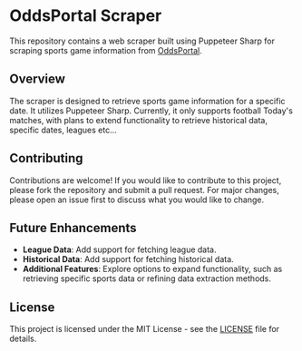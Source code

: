 # OddsPortal Scraper

This repository contains a web scraper built using Puppeteer Sharp for scraping sports game information from [OddsPortal](https://www.oddsportal.com/).

## Overview

The scraper is designed to retrieve sports game information for a specific date. It utilizes Puppeteer Sharp. Currently, it only supports football Today's matches, with plans to extend functionality to retrieve historical data, specific dates, leagues etc...

## Contributing

Contributions are welcome! If you would like to contribute to this project, please fork the repository and submit a pull request. For major changes, please open an issue first to discuss what you would like to change.

## Future Enhancements

- **League Data**: Add support for fetching league data.
- **Historical Data**: Add support for fetching historical data.
- **Additional Features**: Explore options to expand functionality, such as retrieving specific sports data or refining data extraction methods.

## License

This project is licensed under the MIT License - see the [LICENSE](https://github.com/maashhCS/Oddsportal-Scraper/blob/master/LICENSE.txt) file for details.
